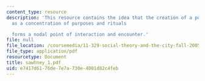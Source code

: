 ```yaml
---
content_type: resource
description: 'This resource contains the idea that the creation of a point which acts
  as a concentration of purposes and rituals

  forms a nodal point of interaction and encounter.'
file: null
file_location: /coursemedia/11-329-social-theory-and-the-city-fall-2005/e7417d6176de7e7a730e4001d82c4feb_sawhney_1.pdf
file_type: application/pdf
resourcetype: Document
title: sawhney_1.pdf
uid: e7417d61-76de-7e7a-730e-4001d82c4feb
---
```

